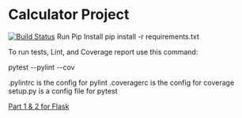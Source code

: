 # Calculator Project
[![Build Status](https://app.travis-ci.com/svoishnis/calc2.svg?branch=part5)](https://app.travis-ci.com/svoishnis/calc2)
Run Pip Install
pip install -r requirements.txt

To run tests, Lint, and Coverage report use this command:

pytest  --pylint --cov

.pylintrc is the config for pylint
.coveragerc is the config for coverage
setup.py is a config file for pytest

[Part 1 & 2 for Flask](https://github.com/svoishnis/calc2/blob/flask/app/static/images/Flask%20HW%20Assignment.png)
